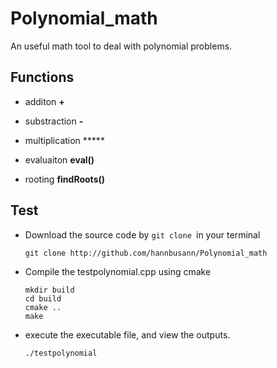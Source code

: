 # Polynomial_math
An useful math tool to deal with polynomial problems.

## Functions

- additon **+**

- substraction **-**

- multiplication *****

- evaluaiton **eval()**

- rooting **findRoots()**


## Test

- Download the source code by `git clone `in your terminal

  ```shell
  git clone http://github.com/hannbusann/Polynomial_math
  ```

- Compile the testpolynomial.cpp using cmake

  ```
  mkdir build
  cd build
  cmake ..
  make
  ```

- execute the executable file, and view the outputs.

  ```
  ./testpolynomial
  ```




